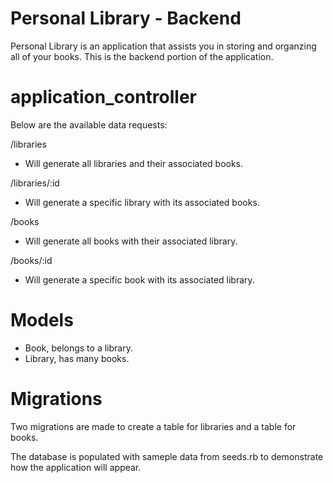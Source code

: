 # Personal Library - Backend

Personal Library is an application that assists you in storing and organzing all of your books.  This is the backend portion of the application.

# application_controller

Below are the available data requests:

  /libraries
  - Will generate all libraries and their associated books.

  /libraries/:id
  - Will generate a specific library with its associated books.
  
  /books
  - Will generate all books with their associated library.
  
  /books/:id
  - Will generate a specific book with its associated library.

  # Models
  - Book, belongs to a library.
  - Library, has many books.

  # Migrations
  
  Two migrations are made to create a table for libraries and a table for books.

  The database is populated with sameple data from seeds.rb to demonstrate how the application will appear.


